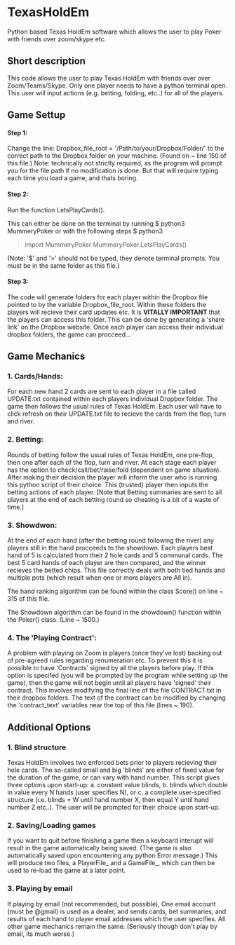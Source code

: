 # TexasHoldEm
Python based Texas HoldEm software which allows the user to play Poker with friends over zoom/skype etc. 

## Short description ##
This code allows the user to play Texas HoldEm with 
friends over over Zoom/Teams/Skype. Only one player 
needs to have a python terminal open. This user 
will input actions (e.g. betting, folding, etc..) 
for all of the players. 

## Game Settup ##
#### Step 1: 
Change the line:
Dropbox_file_root = '/Path/to/your/Dropbox/Folder/'
to the correct path to the Dropbox folder on your 
machine.  (Found on ~ line 150 of this file.) 
Note: technically not strictly required, as the 
program will prompt you for the file path if no 
modification is done. But that will require typing
each time you load a game, and thats boring.  

#### Step 2: 
Run the function LetsPlayCards().

This can either be done on the terminal by running
$ python3 MummeryPoker
or with the following steps
$ python3 
> import MummeryPoker
> MummeryPoker.LetsPlayCards()

(Note: '$' and '>' should not be typed, they denote
terminal prompts. You must be in the same folder
as this file.)

#### Step 3:
The code will generate folders for each player within
the Dropbox file pointed to by the variable Dropbox_file_root.
Within these folders the players will recieve their 
card updates etc. It is **VITALLY IMPORTANT** that the 
players can access this folder. This can be done by 
generating a 'share link' on the Dropbox website. 
Once each player can access their individual dropbox
folders, the game can procceed...

## Game Mechanics 
### 1. Cards/Hands:
For each new hand 2 cards are sent to each player in
a file called UPDATE.txt contained within each players
individual Dropbox folder. The game then follows the 
usual rules of Texas HoldEm. Each user will have to 
click refresh on their UPDATE.txt file to recieve the 
cards from the flop, turn and river. 

### 2. Betting:
Rounds of betting follow the usual rules of Texas HoldEm,
one pre-flop, then one after each of the flop, turn and
river.  At each stage each player has the option to 
check/call/bet/raise/fold (dependent on game situation). 
After making their decision the player will inform the 
user who is running this python script of their choice. 
This (trusted) player then inputs the betting actions of
each player. [Note that Betting summaries are sent to all
players at the end of each betting round so cheating is a
bit of a waste of time.] 

### 3. Showdwon:
At the end of each hand (after the betting round following
the river) any players still in the hand procceeds to the 
showdown. Each players best hand of 5 is calculated from 
their 2 hole cards and 5 communal cards. The best 5 card 
hands of each player are then compared, and the winner 
recieves the betted chips. This file correctly deals with 
both tied hands and multiple pots (which result when one 
or more players are All in).

The hand ranking algorithm can be found within the class 
Score() on line ~ 315 of this file. 

The Showdown algorithm can be found in the showdown() 
function within the Poker() class. (Line ~ 1500.)

### 4. The 'Playing Contract':
A problem with playing on Zoom is players (once they've lost)
backing out of pre-agreed rules regarding renumeration etc.
To prevent this it is possible to have 'Contracts' signed by
all the players before play. If this option is specifed 
(you will be prompted by the program while setting up the game), 
then the game will not begin until all players have 'signed' 
their contract. This involves modifying the final line of the 
file CONTRACT.txt in their dropbox folders. The text of the 
contract can be modified by changing the 'contract_text' 
variables near the top of this file (lines ~ 190). 

## Additional Options 
### 1. Blind structure 
Texas HoldEm involves two enforced bets prior to players
recieving their hole cards. The so-called small and big
'blinds' are either of fixed value for the duration of the 
game, or can vary with hand number. This script gives three
options upon start-up: a. constant value blinds, b. blinds
which double in value every N hands (user specifies N), or 
c. a complete user-specified structure (i.e. blinds = W until
hand number X, then equal Y until hand number Z etc..). 
The user will be prompted for their choice upon start-up.

### 2. Saving/Loading games
If you want to quit before finishing a game then a keyboard
interupt will result in the game automatically being saved.
(The game is also automatically saved upon encountering any
python Error message.) This will produce two files, a 
PlayerFile_ and a GameFile_, which can then be used to re-load
the game at a later point. 

### 3. Playing by email 
If playing by email (not recommended, but possible),
One email account (must be @gmail) is used as a dealer, 
and sends cards, bet summaries, and results of each hand
to player email addresses which  the user specifies. 
All other game mechanics remain the same. 
(Seriously though don't play by email, its much worse.)
